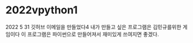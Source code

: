 # 2022vpython1
2022 5 31
깃허브 이메일을 만들었다4
내가 만들고 싶은 프로그램은 김민규를위한 게임이다 이 프로그램은 파이썬으로 만들어져서 재미있게 쓰여지면 좋겠다.

